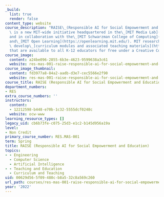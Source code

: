 ```yaml
---
_build:
  list: true
  render: false
content_type: website
course_description: "RAISE\_(Responsible AI for Social Empowerment and Education)\
  \ is a new MIT-wide initiative headquartered in the\_[MIT Media Lab](https://www.media.mit.edu/)\_\
  and in collaboration with the\_[MIT Schwarzman College of Computing](https://computing.mit.edu/)\_\
  and\_[MIT Open Learning](https://openlearning.mit.edu/). MIT researchers continually\
  \ develop\_[curriculum modules and associated teaching materials](https://raise.mit.edu/resources.html)\_\
  that are available to all K-12 educators for free under a Creative Commons license.\n"
course_image:
  content: a24be096-2855-6b3e-4623-9599638a3c61
  website: res-mas-001-raise-responsible-ai-for-social-empowerment-and-education-spring-2022
course_image_thumbnail:
  content: fd3977a8-84a2-aadb-d3e7-cec5566e2f90
  website: res-mas-001-raise-responsible-ai-for-social-empowerment-and-education-spring-2022
course_title: RAISE (Responsible AI for Social Empowerment and Education)
department_numbers:
- RES
extra_course_numbers: ''
instructors:
  content:
  - 12212598-b448-e70b-1c32-5555dcf0248c
  website: ocw-www
learning_resource_types: []
legacy_uid: cb6b73fe-c075-25d3-e1c2-b145d956a19a
level:
- Non Credit
primary_course_number: RES.MAS-001
term: Spring
title: RAISE (Responsible AI for Social Empowerment and Education)
topics:
- - Engineering
  - Computer Science
  - Artificial Intelligence
- - Teaching and Education
  - Curriculum and Teaching
uid: 00629d56-5f09-480c-b8a5-32c8a569c260
url_path: courses/res-mas-001-raise-responsible-ai-for-social-empowerment-and-education-spring-2022
year: '2022'
---
```

